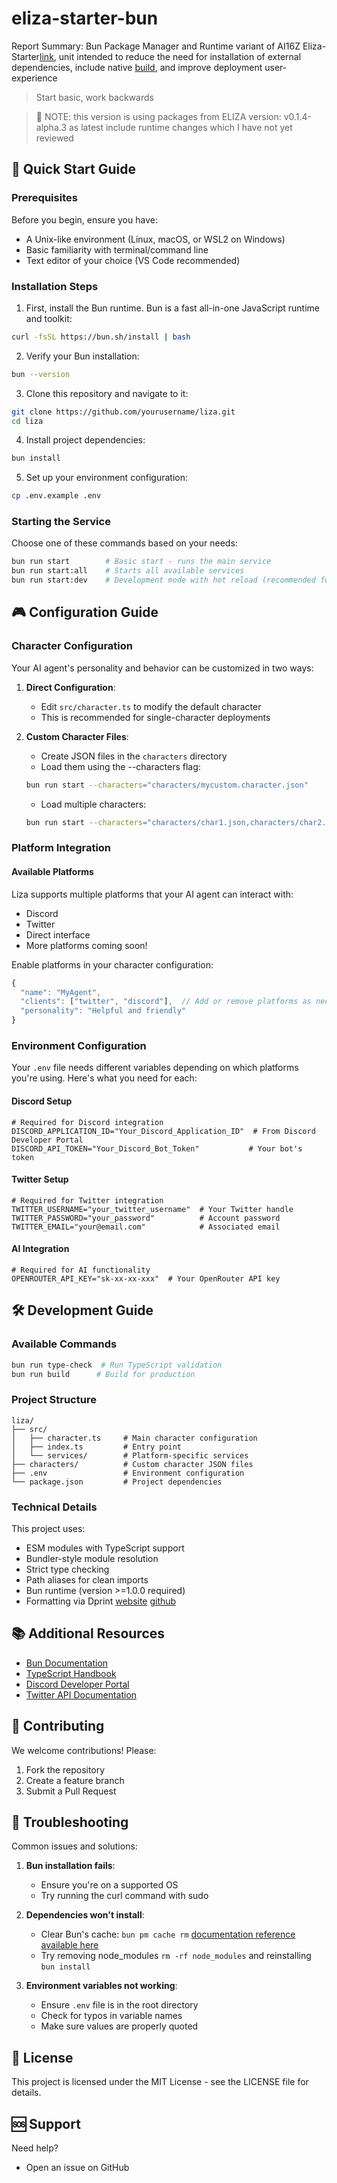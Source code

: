 # eliza-starter-bun

Report Summary: Bun Package Manager and Runtime variant of AI16Z Eliza-Starter[link](https://github.com/elizaOS/eliza-starter), unit intended to reduce the need for installation of external dependencies, include native [build](https://bun.sh/docs/bundler), and improve deployment user-experience

> Start basic, work backwards

> 🚨 NOTE: this version is using packages from ELIZA version: v0.1.4-alpha.3 as latest include runtime changes which I have not yet reviewed

## 🚀 Quick Start Guide

### Prerequisites

Before you begin, ensure you have:

- A Unix-like environment (Linux, macOS, or WSL2 on Windows)
- Basic familiarity with terminal/command line
- Text editor of your choice (VS Code recommended)

### Installation Steps

1. First, install the Bun runtime. Bun is a fast all-in-one JavaScript runtime and toolkit:

```sh
curl -fsSL https://bun.sh/install | bash
```

2. Verify your Bun installation:

```sh
bun --version
```

3. Clone this repository and navigate to it:

```sh
git clone https://github.com/yourusername/liza.git
cd liza
```

4. Install project dependencies:

```sh
bun install
```

5. Set up your environment configuration:

```sh
cp .env.example .env
```

### Starting the Service

Choose one of these commands based on your needs:

```sh
bun run start        # Basic start - runs the main service
bun run start:all    # Starts all available services
bun run start:dev    # Development mode with hot reload (recommended for development)
```

## 🎮 Configuration Guide

### Character Configuration

Your AI agent's personality and behavior can be customized in two ways:

1. **Direct Configuration**:
   - Edit `src/character.ts` to modify the default character
   - This is recommended for single-character deployments

2. **Custom Character Files**:
   - Create JSON files in the `characters` directory
   - Load them using the --characters flag:
   ```sh
   bun run start --characters="characters/mycustom.character.json"
   ```
   - Load multiple characters:
   ```sh
   bun run start --characters="characters/char1.json,characters/char2.json"
   ```

### Platform Integration

#### Available Platforms

Liza supports multiple platforms that your AI agent can interact with:

- Discord
- Twitter
- Direct interface
- More platforms coming soon!

Enable platforms in your character configuration:

```typescript
{
  "name": "MyAgent",
  "clients": ["twitter", "discord"],  // Add or remove platforms as needed
  "personality": "Helpful and friendly"
}
```

### Environment Configuration

Your `.env` file needs different variables depending on which platforms you're using. Here's what you need for each:

#### Discord Setup

```env
# Required for Discord integration
DISCORD_APPLICATION_ID="Your_Discord_Application_ID"  # From Discord Developer Portal
DISCORD_API_TOKEN="Your_Discord_Bot_Token"           # Your bot's token
```

#### Twitter Setup

```env
# Required for Twitter integration
TWITTER_USERNAME="your_twitter_username"  # Your Twitter handle
TWITTER_PASSWORD="your_password"          # Account password
TWITTER_EMAIL="your@email.com"            # Associated email
```

#### AI Integration

```env
# Required for AI functionality
OPENROUTER_API_KEY="sk-xx-xx-xxx"  # Your OpenRouter API key
```

## 🛠 Development Guide

### Available Commands

```sh
bun run type-check  # Run TypeScript validation
bun run build      # Build for production
```

### Project Structure

```
liza/
├── src/
│   ├── character.ts     # Main character configuration
│   ├── index.ts         # Entry point
│   └── services/        # Platform-specific services
├── characters/          # Custom character JSON files
├── .env                 # Environment configuration
└── package.json         # Project dependencies
```

### Technical Details

This project uses:

- ESM modules with TypeScript support
- Bundler-style module resolution
- Strict type checking
- Path aliases for clean imports
- Bun runtime (version >=1.0.0 required)
- Formatting via Dprint [website](https://dprint.dev/) [github](https://github.com/dprint/dprint)

## 📚 Additional Resources

- [Bun Documentation](https://bun.sh/docs)
- [TypeScript Handbook](https://www.typescriptlang.org/docs/)
- [Discord Developer Portal](https://discord.com/developers/docs)
- [Twitter API Documentation](https://developer.twitter.com/en/docs)

## 🤝 Contributing

We welcome contributions! Please:

1. Fork the repository
2. Create a feature branch
3. Submit a Pull Request

## 🐛 Troubleshooting

Common issues and solutions:

1. **Bun installation fails**:
   - Ensure you're on a supported OS
   - Try running the curl command with sudo

2. **Dependencies won't install**:
   - Clear Bun's cache: `bun pm cache rm` [documentation reference available here](https://bun.sh/docs/cli/pm)
   - Try removing node_modules `rm -rf node_modules` and reinstalling `bun install`

3. **Environment variables not working**:
   - Ensure `.env` file is in the root directory
   - Check for typos in variable names
   - Make sure values are properly quoted

## 📝 License

This project is licensed under the MIT License - see the LICENSE file for details.

## 🆘 Support

Need help?

- Open an issue on GitHub
